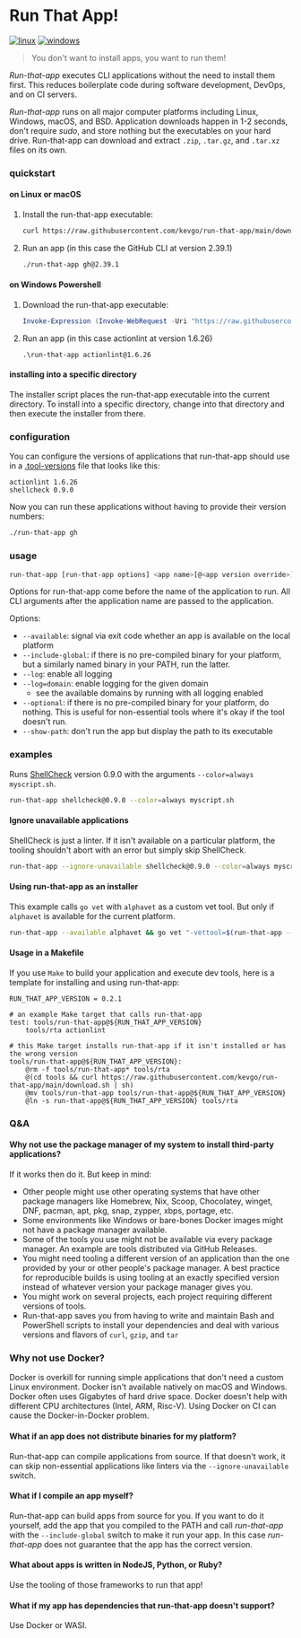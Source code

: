 # Run That App!

[![linux](https://github.com/kevgo/run-that-app/actions/workflows/ci_linux.yml/badge.svg)](https://github.com/kevgo/run-that-app/actions/workflows/ci_linux.yml)
[![windows](https://github.com/kevgo/run-that-app/actions/workflows/ci_windows.yml/badge.svg)](https://github.com/kevgo/run-that-app/actions/workflows/ci_windows.yml)

> You don't want to install apps, you want to run them!

_Run-that-app_ executes CLI applications without the need to install them first.
This reduces boilerplate code during software development, DevOps, and on CI
servers.

_Run-that-app_ runs on all major computer platforms including Linux, Windows,
macOS, and BSD. Application downloads happen in 1-2 seconds, don't require
_sudo_, and store nothing but the executables on your hard drive. Run-that-app
can download and extract `.zip`, `.tar.gz`, and `.tar.xz` files on its own.

### quickstart

#### on Linux or macOS

1. Install the run-that-app executable:

   ```bash
   curl https://raw.githubusercontent.com/kevgo/run-that-app/main/download.sh | sh
   ```

2. Run an app (in this case the GitHub CLI at version 2.39.1)

   ```bash
   ./run-that-app gh@2.39.1
   ```

#### on Windows Powershell

1. Download the run-that-app executable:

   ```powershell
   Invoke-Expression (Invoke-WebRequest -Uri "https://raw.githubusercontent.com/kevgo/run-that-app/main/download.ps1" -UseBasicParsing).Content
   ```

2. Run an app (in this case actionlint at version 1.6.26)

   ```batchfile
   .\run-that-app actionlint@1.6.26
   ```

#### installing into a specific directory

The installer script places the run-that-app executable into the current
directory. To install into a specific directory, change into that directory and
then execute the installer from there.

### configuration

You can configure the versions of applications that run-that-app should use in a
[.tool-versions](https://asdf-vm.com/manage/configuration.html) file that looks
like this:

```
actionlint 1.6.26
shellcheck 0.9.0
```

Now you can run these applications without having to provide their version
numbers:

```bash
./run-that-app gh
```

### usage

```bash
run-that-app [run-that-app options] <app name>[@<app version override>] [app options]
```

Options for run-that-app come before the name of the application to run. All CLI
arguments after the application name are passed to the application.

Options:

- `--available`: signal via exit code whether an app is available on the local
  platform
- `--include-global`: if there is no pre-compiled binary for your platform, but
  a similarly named binary in your PATH, run the latter.
- `--log`: enable all logging
- `--log=domain`: enable logging for the given domain
  - see the available domains by running with all logging enabled
- `--optional`: if there is no pre-compiled binary for your platform, do
  nothing. This is useful for non-essential tools where it's okay if the tool
  doesn't run.
- `--show-path`: don't run the app but display the path to its executable

### examples

Runs [ShellCheck](https://shellcheck.net) version 0.9.0 with the arguments
`--color=always myscript.sh`.

```bash
run-that-app shellcheck@0.9.0 --color=always myscript.sh
```

#### Ignore unavailable applications

ShellCheck is just a linter. If it isn't available on a particular platform, the
tooling shouldn't abort with an error but simply skip ShellCheck.

```bash
run-that-app --ignore-unavailable shellcheck@0.9.0 --color=always myscript.sh
```

#### Using run-that-app as an installer

This example calls `go vet` with `alphavet` as a custom vet tool. But only if
`alphavet` is available for the current platform.

```bash
run-that-app --available alphavet && go vet "-vettool=$(run-that-app --show-path alphavet)" ./...
```

#### Usage in a Makefile

If you use `Make` to build your application and execute dev tools, here is a
template for installing and using run-that-app:

```make
RUN_THAT_APP_VERSION = 0.2.1

# an example Make target that calls run-that-app
test: tools/run-that-app@${RUN_THAT_APP_VERSION}
	tools/rta actionlint

# this Make target installs run-that-app if it isn't installed or has the wrong version
tools/run-that-app@${RUN_THAT_APP_VERSION}:
	@rm -f tools/run-that-app* tools/rta
	@(cd tools && curl https://raw.githubusercontent.com/kevgo/run-that-app/main/download.sh | sh)
	@mv tools/run-that-app tools/run-that-app@${RUN_THAT_APP_VERSION}
	@ln -s run-that-app@${RUN_THAT_APP_VERSION} tools/rta
```

### Q&A

#### Why not use the package manager of my system to install third-party applications?

If it works then do it. But keep in mind:

- Other people might use other operating systems that have other package
  managers like Homebrew, Nix, Scoop, Chocolatey, winget, DNF, pacman, apt, pkg,
  snap, zypper, xbps, portage, etc.
- Some environments like Windows or bare-bones Docker images might not have a
  package manager available.
- Some of the tools you use might not be available via every package manager. An
  example are tools distributed via GitHub Releases.
- You might need tooling a different version of an application than the one
  provided by your or other people's package manager. A best practice for
  reproducible builds is using tooling at an exactly specified version instead
  of whatever version your package manager gives you.
- You might work on several projects, each project requiring different versions
  of tools.
- Run-that-app saves you from having to write and maintain Bash and PowerShell
  scripts to install your dependencies and deal with various versions and
  flavors of `curl`, `gzip`, and `tar`

### Why not use Docker?

Docker is overkill for running simple applications that don't need a custom
Linux environment. Docker isn't available natively on macOS and Windows. Docker
often uses Gigabytes of hard drive space. Docker doesn't help with different CPU
architectures (Intel, ARM, Risc-V). Using Docker on CI can cause the
Docker-in-Docker problem.

#### What if an app does not distribute binaries for my platform?

Run-that-app can compile applications from source. If that doesn't work, it can
skip non-essential applications like linters via the `--ignore-unavailable`
switch.

#### What if I compile an app myself?

Run-that-app can build apps from source for you. If you want to do it yourself,
add the app that you compiled to the PATH and call _run-that-app_ with the
`--include-global` switch to make it run your app. In this case _run-that-app_
does not guarantee that the app has the correct version.

#### What about apps is written in NodeJS, Python, or Ruby?

Use the tooling of those frameworks to run that app!

#### What if my app has dependencies that run-that-app doesn't support?

Use Docker or WASI.
